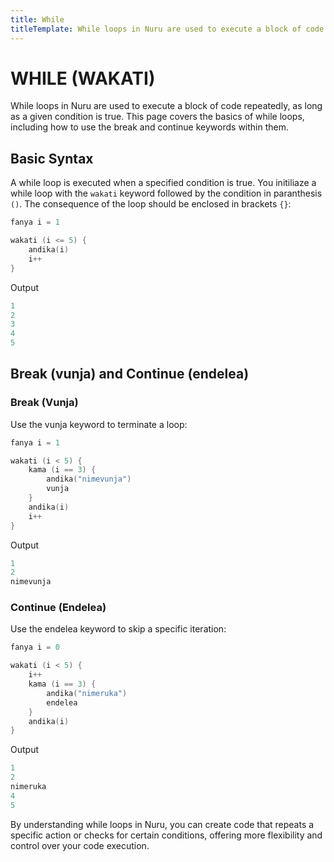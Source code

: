 ```yaml
---
title: While
titleTemplate: While loops in Nuru are used to execute a block of code repeatedly, as long as a given condition is true.
---
```


# WHILE (WAKATI)

While loops in Nuru are used to execute a block of code repeatedly, as long as a given condition is true. This page covers the basics of while loops, including how to use the break and continue keywords within them.

## Basic Syntax

A while loop is executed when a specified condition is true. You initiliaze a while loop with the `wakati` keyword followed by the condition in paranthesis `()`. The consequence of the loop should be enclosed in brackets `{}`:

```go
fanya i = 1

wakati (i <= 5) {
	andika(i)
	i++
}
```

Output

```go
1
2
3
4
5
```

## Break (vunja) and Continue (endelea)

### Break (Vunja)

Use the vunja keyword to terminate a loop:

```go
fanya i = 1

wakati (i < 5) {
	kama (i == 3) {
		andika("nimevunja")
		vunja
	}
	andika(i)
	i++
}
```

Output

```go
1
2
nimevunja
```

### Continue (Endelea)

Use the endelea keyword to skip a specific iteration:

```go
fanya i = 0

wakati (i < 5) {
	i++
	kama (i == 3) {
		andika("nimeruka")
		endelea
	}
	andika(i)
}
```

Output

```go
1
2
nimeruka
4
5
```

By understanding while loops in Nuru, you can create code that repeats a specific action or checks for certain conditions, offering more flexibility and control over your code execution.
